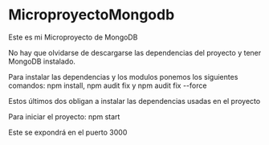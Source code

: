 # MicroproyectoMongodb

Este es mi Microproyecto de MongoDB

No hay que olvidarse de descargarse las dependencias 
del proyecto y tener MongoDB instalado.

Para instalar las dependencias y los modulos ponemos los siguientes comandos:
npm install,
npm audit fix y
npm audit fix --force

Estos últimos dos obligan a instalar las dependencias usadas en el proyecto

Para iniciar el proyecto:
npm start

Este se expondrá en el puerto 3000
